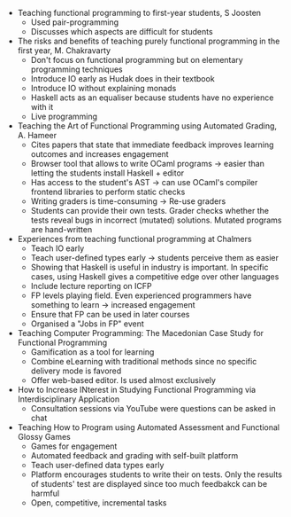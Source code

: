 - Teaching functional programming to first-year students, S Joosten
  * Used pair-programming
  * Discusses which aspects are difficult for students
- The risks and benefits of teaching purely functional programming in the first year, M. Chakravarty
  * Don't focus on functional programming but on elementary programming techniques
  * Introduce IO early as Hudak does in their textbook
  * Introduce IO without explaining monads
  * Haskell acts as an equaliser because students have no experience with it
  * Live programming
- Teaching the Art of Functional Programming using Automated Grading, A. Hameer
  * Cites papers that state that immediate feedback improves learning outcomes and increases engagement
  * Browser tool that allows to write OCaml programs -> easier than letting the students install Haskell + editor
  * Has access to the student's AST -> can use OCaml's compiler frontend libraries to perform static checks
  * Writing graders is time-consuming -> Re-use graders
  * Students can provide their own tests. Grader checks whether the tests reveal bugs in incorrect (mutated) solutions. Mutated programs are hand-written
- Experiences from teaching functional programming at Chalmers
  * Teach IO early
  * Teach user-defined types early -> students perceive them as easier
  * Showing that Haskell is useful in industry is important. In specific cases, using Haskell gives a competitive edge over other languages
  * Include lecture reporting on ICFP
  * FP levels playing field. Even experienced programmers have something to learn -> increased engagement
  * Ensure that FP can be used in later courses
  * Organised a "Jobs in FP" event
- Teaching Computer Programming: The Macedonian Case Study for Functional Programming
  * Gamification as a tool for learning
  * Combine eLearning with traditional methods since no specific delivery mode is favored
  * Offer web-based editor. Is used almost exclusively
- How to Increase INterest in Studying Functional Programming via Interdisciplinary Application
  * Consultation sessions via YouTube were questions can be asked in chat
- Teaching How to Program using Automated Assessment and Functional Glossy Games
  * Games for engagement
  * Automated feedback and grading with self-built platform
  * Teach user-defined data types early
  * Platform encourages students to write their on tests. Only the results of students' test are displayed since too much feedbakck can be harmful
  * Open, competitive, incremental tasks

